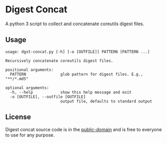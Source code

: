 Digest Concat
=============

A python 3 script to collect and concatenate coreutils digest files.


Usage
-----

```
usage: dgst-concat.py [-h] [-o [OUTFILE]] PATTERN [PATTERN ...]

Recursively concatenate coreutils digest files.

positional arguments:
  PATTERN               glob pattern for digest files. E.g., "**/*.md5"

optional arguments:
  -h, --help            show this help message and exit
  -o [OUTFILE], --outfile [OUTFILE]
                        output file, defaults to standard output
```


License
-------

Digest concat source code is in the [public-domain](LICENSE) and is free to everyone to use for any purpose. 
